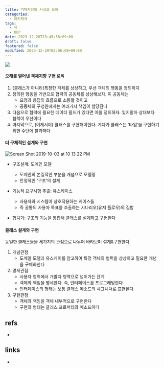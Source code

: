 ```yaml
---
title: 객체지향의 사실과 오해
categories:
  - 아키텍처
tags:
  - 책
  - OOP
date: 2023-12-20T13:45:58+09:00
draft: false
featured: false
modified: 2023-12-29T03:06:08+09:00
---
```


![](https://user-images.githubusercontent.com/38183218/66129177-5b857a80-e62a-11e9-8fc5-92d24560f999.png)

#### 오해를 덜어낸 객체지향 구현 로직
1. (클래스가 아니라)특정한 객체를 상상하고, 우선 객체의 행동을 정의하자
2. 정의된 행동을 기반으로 협력의 공동체를 상상해보자. 이 공동체는
    - 요청과 응답의 흐름으로 소통할 것이고
    - 공동체의 구성원에게는 여러가지 책임이 할당된다
3. 다음으로 협력에 필요한 데이터 필드가 있다면 이를 정의하자. 잊지말자 상태보다 협력이 우선이다
4. 마지막으로, (이제서야) 클래스를 구현해야한다. 게다가 클래스는 '타입'을 구현하기 위한 수단에 불과하다


#### 더 구체적인 설계와 구현
![Screen Shot 2019-10-03 at 10 13 22 PM](https://user-images.githubusercontent.com/38183218/66129549-1a419a80-e62b-11e9-94d6-1703ee594269.png)

- 구조설계: 도메인 모델
    - 도메인의 본질적인 부분을 개념으로 모델링
    - 안정적인 '구조'의 설계

- 기능적 요구사항 추출: 유스케이스
    - 사용자와 시스템이 상호작용하는 케이스들
    - 즉 공통의 사용자 목표를 추출하는 시나리오(유저 플로우)의 집합

- 합치기: 구조와 기능을 통합해 클래스를 설계하고 구현한다

#### 클래스 설계와 구현
동일한 클래스들을 세가지의 관점으로 나누어 바라보며 설계&구현한다

1. 개념관점
    - 도메일 모델과 유스케이를 참고하여 특정 객체의 협력을 상상하고 필요한 개념을 구체화한다
2. 명세관점
    - 사용자 영역에서 개발자 영역으로 넘어가는 단계
    - 객체의 책임을 명세한다. 즉, 인터페이스를 프로그래밍한다
    - 인터페이스의 형태는 보통 클래스 메소드의 시그니쳐로 표현된다
3. 구현관점
    - 객체의 책임을 객체 내부적으로 구현한다
    - 구현의 형태는 클래스 프로퍼티와 메소드이다
## refs
- 

## links
- 
